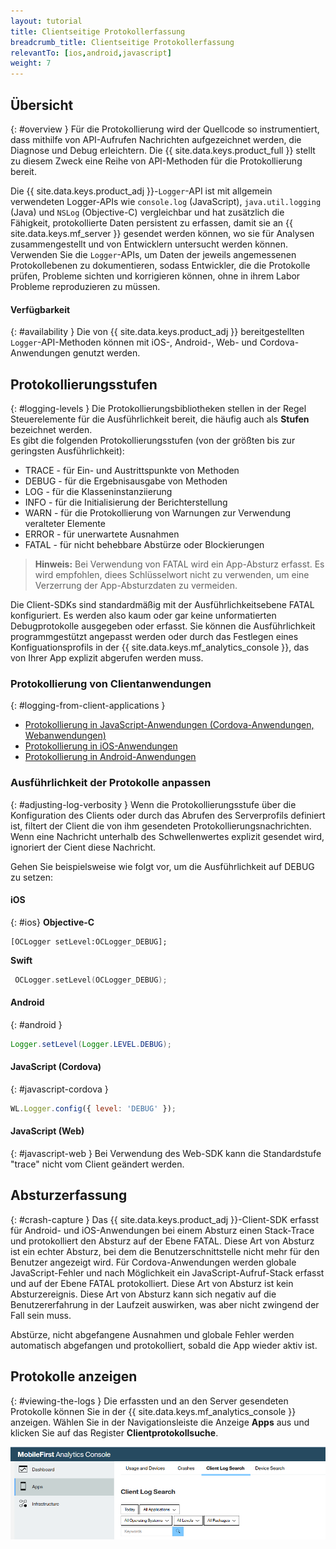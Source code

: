 ```yaml
---
layout: tutorial
title: Clientseitige Protokollerfassung
breadcrumb_title: Clientseitige Protokollerfassung
relevantTo: [ios,android,javascript]
weight: 7
---
```

<!-- NLS_CHARSET=UTF-8 -->
## Übersicht
{: #overview }
Für die Protokollierung wird der Quellcode so instrumentiert, dass mithilfe von API-Aufrufen Nachrichten aufgezeichnet werden, die Diagnose und Debug erleichtern. Die {{ site.data.keys.product_full }} stellt zu diesem Zweck eine Reihe von API-Methoden für die Protokollierung bereit. 

Die {{ site.data.keys.product_adj }}-`Logger`-API ist mit allgemein verwendeten Logger-APIs wie `console.log` (JavaScript), `java.util.logging` (Java) und `NSLog` (Objective-C) vergleichbar und
hat zusätzlich die Fähigkeit, protokollierte Daten persistent zu erfassen, damit sie an {{ site.data.keys.mf_server }}
gesendet werden können, wo sie für Analysen zusammengestellt und von Entwicklern untersucht werden können. Verwenden Sie die
`Logger`-APIs, um Daten der jeweils angemessenen Protokollebenen zu dokumentieren, sodass Entwickler, die die Protokolle prüfen, Probleme sichten und korrigieren können, ohne in ihrem Labor Probleme reproduzieren zu müssen.

#### Verfügbarkeit
{: #availability }
Die von {{ site.data.keys.product_adj }} bereitgestellten `Logger`-API-Methoden können mit iOS-, Android-, Web- und Cordova-Anwendungen genutzt werden. 

## Protokollierungsstufen
{: #logging-levels }
Die Protokollierungsbibliotheken stellen in der Regel Steuerelemente für die Ausführlichkeit bereit, die häufig auch als **Stufen** bezeichnet werden.   
Es gibt die folgenden Protokollierungsstufen (von der größten bis zur geringsten Ausführlichkeit): 

* TRACE - für Ein- und Austrittspunkte von Methoden
* DEBUG - für die Ergebnisausgabe von Methoden
* LOG - für die Klasseninstanziierung
* INFO - für die Initialisierung der Berichterstellung
* WARN - für die Protokollierung von Warnungen zur Verwendung veralteter Elemente
* ERROR - für unerwartete Ausnahmen
* FATAL - für nicht behebbare Abstürze oder Blockierungen

> **Hinweis:** Bei Verwendung von FATAL wird ein App-Absturz erfasst. Es wird empfohlen, diees Schlüsselwort nicht zu verwenden, um eine Verzerrung der App-Absturzdaten zu vermeiden.

Die Client-SDKs sind standardmäßig mit der Ausführlichkeitsebene FATAL konfiguriert. Es werden also kaum oder gar
keine unformatierten Debugprotokolle ausgegeben oder erfasst. Sie können die Ausführlichkeit programmgestützt angepasst werden oder durch das Festlegen eines Konfiguationsprofils in der
{{ site.data.keys.mf_analytics_console }}, das von Ihrer App explizit abgerufen werden muss. 

### Protokollierung von Clientanwendungen
{: #logging-from-client-applications }
* [Protokollierung in JavaScript-Anwendungen (Cordova-Anwendungen, Webanwendungen)](javascript/)
* [Protokollierung in iOS-Anwendungen](ios/)
* [Protokollierung in Android-Anwendungen](android/)

### Ausführlichkeit der Protokolle anpassen
{: #adjusting-log-verbosity }
Wenn die Protokollierungsstufe über die Konfiguration des Clients oder durch das Abrufen des Serverprofils
definiert ist, filtert der Client die von ihm gesendeten Protokollierungsnachrichten. Wenn eine Nachricht unterhalb des Schwellenwertes explizit gesendet wird, ignoriert der Cient diese Nachricht. 

Gehen Sie beispielsweise wie folgt vor, um die Ausführlichkeit
auf DEBUG zu setzen:

#### iOS
{: #ios}
**Objective-C**

```objc
[OCLogger setLevel:OCLogger_DEBUG];
```

**Swift**

```swift
 OCLogger.setLevel(OCLogger_DEBUG);
 ```

#### Android
{: #android }
```java
Logger.setLevel(Logger.LEVEL.DEBUG);
```

#### JavaScript (Cordova)
{: #javascript-cordova }
```javascript
WL.Logger.config({ level: 'DEBUG' });
```

#### JavaScript (Web)
{: #javascript-web }
Bei Verwendung des Web-SDK kann die Standardstufe
"trace" nicht vom Client geändert werden. 

## Absturzerfassung
{: #crash-capture }
Das {{ site.data.keys.product_adj }}-Client-SDK erfasst für Android- und iOS-Anwendungen bei einem Absturz einen Stack-Trace und protokolliert den Absturz auf der Ebene FATAL. Diese Art von Absturz ist ein echter Absturz, bei dem die Benutzerschnittstelle nicht mehr für den Benutzer angezeigt wird. Für Cordova-Anwendungen werden globale JavaScript-Fehler und nach Möglichkeit ein JavaScript-Aufruf-Stack erfasst und auf der Ebene FATAL protokolliert. Diese Art von Absturz ist kein Absturzereignis. Diese Art von Absturz kann sich negativ auf die Benutzererfahrung in der Laufzeit auswirken, was aber nicht zwingend der Fall sein muss. 

Abstürze, nicht abgefangene Ausnahmen und globale Fehler werden automatisch abgefangen und protokolliert, sobald die App wieder aktiv ist. 

## Protokolle anzeigen
{: #viewing-the-logs }
Die erfassten und an den Server gesendeten Protokolle können Sie in der {{ site.data.keys.mf_analytics_console }} anzeigen. Wählen Sie in der Navigationsleiste
die Anzeige **Apps** aus und klicken Sie auf das Register **Clientprotokollsuche**. 

![Protokolle suchen und anzeigen](consoleViewClientLogs.png)
